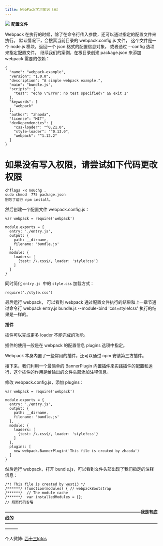 ```yaml
---
title: WebPack学习笔记（三）
---
```

![](http://ohe5u4k9s.bkt.clouddn.com/what-is-webpack.png)
**配置文件**

Webpack 在执行的时候，除了在命令行传入参数，还可以通过指定的配置文件来执行。
默认情况下，会搜索当前目录的 webpack.config.js 文件，
这个文件是一个 node.js 模块，返回一个 json 格式的配置信息对象，
或者通过 --config 选项来指定配置文件。
继续我们的案例，在根目录创建 package.json 来添加 webpack 需要的依赖：
```
{
  "name": "webpack-example",
  "version": "1.0.0",
  "description": "A simple webpack example.",
  "main": "bundle.js",
  "scripts": {
    "test": "echo \"Error: no test specified\" && exit 1"
  },
  "keywords": [
    "webpack"
  ],
  "author": "zhaoda",
  "license": "MIT",
  "devDependencies": {
    "css-loader": "^0.21.0",
    "style-loader": "^0.13.0",
    "webpack": "^1.12.2"
  }
}
```

# 如果没有写入权限，请尝试如下代码更改权限
```
chflags -R nouchg .
sudo chmod  775 package.json
别忘了运行 npm install。
```

然后创建一个配置文件 webpack.config.js：
```
var webpack = require('webpack')

module.exports = {
  entry: './entry.js',
  output: {
    path: __dirname,
    filename: 'bundle.js'
  },
  module: {
    loaders: [
      {test: /\.css$/, loader: 'style!css'}
    ]
  }
}
```
同时简化 `entry.js `中的 `style.css` 加载方式：

```
require('./style.css')
```
最后运行 webpack，
可以看到 webpack 通过配置文件执行的结果和上一章节通过命令行
webpack entry.js bundle.js --module-bind 'css=style!css'
 执行的结果是一样的。
 
 **插件**

插件可以完成更多 loader 不能完成的功能。

插件的使用一般是在 webpack 的配置信息 plugins 选项中指定。

Webpack 本身内置了一些常用的插件，还可以通过 npm 安装第三方插件。

接下来，我们利用一个最简单的 BannerPlugin 内置插件来实践插件的配置和运行，这个插件的作用是给输出的文件头部添加注释信息。

修改 webpack.config.js，添加 plugins：
```
var webpack = require('webpack')

module.exports = {
  entry: './entry.js',
  output: {
    path: __dirname,
    filename: 'bundle.js'
  },
  module: {
    loaders: [
      {test: /\.css$/, loader: 'style!css'}
    ]
  },
  plugins: [
    new webpack.BannerPlugin('This file is created by zhaoda')
  ]
}
```
然后运行 webpack，打开 bundle.js，可以看到文件头部出现了我们指定的注释信息：
```
/*! This file is created by west13 */
/******/ (function(modules) { // webpackBootstrap
/******/  // The module cache
/******/  var installedModules = {};
// 后面代码省略
```

**————————————————————————————————我是有底线的———————————————————————————————————————**

个人微博: [西十三lotos](http://weibo.com/u/6076206582?is_hot=1)
